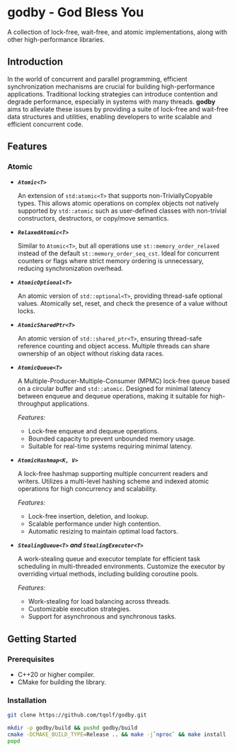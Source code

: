 # godby - God Bless You

A collection of lock-free, wait-free, and atomic implementations, along with other high-performance libraries.

## Introduction

In the world of concurrent and parallel programming, efficient synchronization mechanisms are crucial for building high-performance applications. Traditional locking strategies can introduce contention and degrade performance, especially in systems with many threads. **godby** aims to alleviate these issues by providing a suite of lock-free and wait-free data structures and utilities, enabling developers to write scalable and efficient concurrent code.

## Features

### Atomic

- ***`Atomic<T>`***

  An extension of `std:atomic<T>` that supports non-TriviallyCopyable types. This allows atomic operations on complex objects not natively supported by `std::atomic` such as user-defined classes with non-trivial constructors, destructors, or copy/move semantics.

- ***`RelaxedAtomic<T>`***

  Similar to `Atomic<T>`, but all operations use `st::memory_order_relaxed` instead of the default `st::memory_order_seq_cst`. Ideal for concurrent counters or flags where strict memory ordering is unnecessary, reducing synchronization overhead.

- ***`AtomicOptional<T>`***

  An atomic version of `std::optional<T>`, providing thread-safe optional values. Atomically set, reset, and check the presence of a value without locks.

- ***`AtomicSharedPtr<T>`***

  An atomic version of `std::shared_ptr<T>`, ensuring thread-safe reference counting and object access. Multiple threads can share ownership of an object without risking data races.

- ***`AtomicQueue<T>`***

  A Multiple-Producer-Multiple-Consumer (MPMC) lock-free queue based on a circular buffer and `std::atomic`. Designed for minimal latency between enqueue and dequeue operations, making it suitable for high-throughput applications.

  *Features:*

  - Lock-free enqueue and dequeue operations.
  - Bounded capacity to prevent unbounded memory usage.
  - Suitable for real-time systems requiring minimal latency.

- ***`AtomicHashmap<K, V>`***

  A lock-free hashmap supporting multiple concurrent readers and writers. Utilizes a multi-level hashing scheme and indexed atomic operations for high concurrency and scalability.

  *Features:*

  - Lock-free insertion, deletion, and lookup.
  - Scalable performance under high contention.
  - Automatic resizing to maintain optimal load factors.

- ***`StealingQueue<T>` and `StealingExecutor<T>`***

  A work-stealing queue and executor template for efficient task scheduling in multi-threaded environments. Customize the executor by overriding virtual methods, including building coroutine pools.

  *Features:*

  - Work-stealing for load balancing across threads.
  - Customizable execution strategies.
  - Support for asynchronous and synchronous tasks.

## Getting Started

### Prerequisites

- C++20 or higher compiler.
- CMake for building the library.

### Installation

```bash
git clone https://github.com/tqolf/godby.git

mkdir -p godby/build && pushd godby/build
cmake -DCMAKE_BUILD_TYPE=Release .. && make -j`nproc` && make install
popd
```
